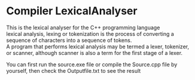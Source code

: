# Compiler LexicalAnalyser
This is the lexical analyser for the C++ programming language</br>
lexical analysis, lexing or tokenization is the process of converting a sequence of characters into a sequence of tokens.</br>A program that performs lexical analysis may be termed a lexer, tokenizer, or scanner, although scanner is also a term for the first stage of a lexer.
 
You can first run the source.exe file or compile the Source.cpp file by yourself,
then check the Outputfile.txt to see the result
